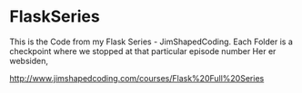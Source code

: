 # FlaskSeries
This is the Code from my Flask Series - JimShapedCoding. Each Folder is a checkpoint where we stopped at that particular episode number
Her er websiden,

http://www.jimshapedcoding.com/courses/Flask%20Full%20Series

